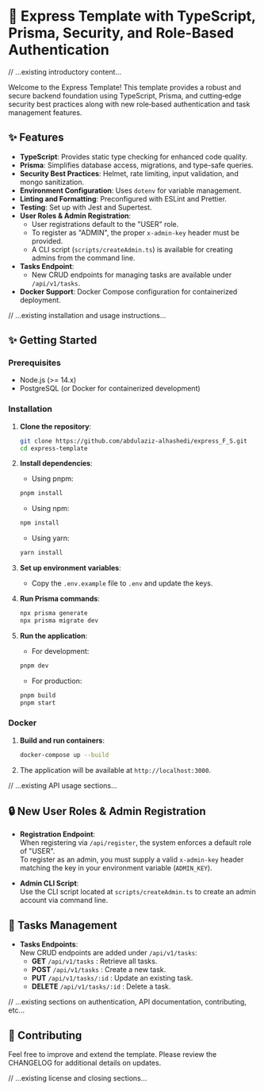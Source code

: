 # 🚀 Express Template with TypeScript, Prisma, Security, and Role-Based Authentication

// ...existing introductory content...

Welcome to the Express Template! This template provides a robust and secure backend foundation using TypeScript, Prisma, and cutting‑edge security best practices along with new role‑based authentication and task management features.

## ✨ Features

- **TypeScript**: Provides static type checking for enhanced code quality.
- **Prisma**: Simplifies database access, migrations, and type-safe queries.
- **Security Best Practices**: Helmet, rate limiting, input validation, and mongo sanitization.
- **Environment Configuration**: Uses `dotenv` for variable management.
- **Linting and Formatting**: Preconfigured with ESLint and Prettier.
- **Testing**: Set up with Jest and Supertest.
- **User Roles & Admin Registration**:  
  - User registrations default to the "USER" role.  
  - To register as "ADMIN", the proper `x-admin-key` header must be provided.  
  - A CLI script (`scripts/createAdmin.ts`) is available for creating admins from the command line.
- **Tasks Endpoint**:  
  - New CRUD endpoints for managing tasks are available under `/api/v1/tasks`.
- **Docker Support**: Docker Compose configuration for containerized deployment.

// ...existing installation and usage instructions...

## ✨ Getting Started

### Prerequisites

- Node.js (>= 14.x)
- PostgreSQL (or Docker for containerized development)

### Installation

1. **Clone the repository**:
    ```bash
    git clone https://github.com/abdulaziz-alhashedi/express_F_S.git
    cd express-template
    ```

2. **Install dependencies**:
    - Using pnpm:
    ```bash
    pnpm install
    ```
    - Using npm:
    ```bash
    npm install
    ```
    - Using yarn:
    ```bash
    yarn install
    ```

3. **Set up environment variables**:
    - Copy the `.env.example` file to `.env` and update the keys.

4. **Run Prisma commands**:
    ```bash
    npx prisma generate
    npx prisma migrate dev
    ```

5. **Run the application**:
    - For development:
    ```bash
    pnpm dev
    ```
    - For production:
    ```bash
    pnpm build
    pnpm start
    ```

### Docker

1. **Build and run containers**:
    ```bash
    docker-compose up --build
    ```
2. The application will be available at `http://localhost:3000`.

// ...existing API usage sections...

## 🔒 New User Roles & Admin Registration

- **Registration Endpoint**:  
  When registering via `/api/register`, the system enforces a default role of "USER".  
  To register as an admin, you must supply a valid `x-admin-key` header matching the key in your environment variable (`ADMIN_KEY`).

- **Admin CLI Script**:  
  Use the CLI script located at `scripts/createAdmin.ts` to create an admin account via command line.

## 📢 Tasks Management

- **Tasks Endpoints**:  
  New CRUD endpoints are added under `/api/v1/tasks`:
  - **GET** `/api/v1/tasks` : Retrieve all tasks.
  - **POST** `/api/v1/tasks` : Create a new task.
  - **PUT** `/api/v1/tasks/:id` : Update an existing task.
  - **DELETE** `/api/v1/tasks/:id` : Delete a task.

// ...existing sections on authentication, API documentation, contributing, etc...

## 🤝 Contributing

Feel free to improve and extend the template. Please review the CHANGELOG for additional details on updates.

// ...existing license and closing sections...
